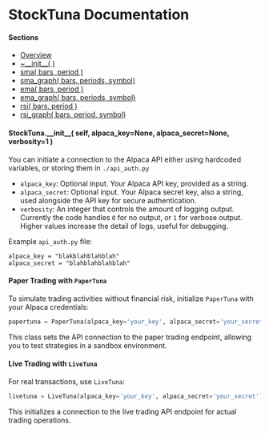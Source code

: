 # StockTuna Documentation

#### Sections

- [Overview](README.md)
- [~\_\_init\_\_( )](./__init__.md)
- [sma( bars, period )](./sma.md)
- [sma_graph( bars, periods, symbol)](sma_graph.md)
- [ema( bars, period )](ema.md)
- [ema_graph( bars, periods, symbol)](ema_graph.md)
- [rsi( bars, period )](rsi.md)
- [rsi_graph( bars, period, symbol)](rsi_graph.md)

#### StockTuna.\_\_init\_\_( self, alpaca_key=None, alpaca_secret=None, verbosity=1 )

You can initiate a connection to the Alpaca API either using hardcoded variables, or storing them in `./api_auth.py`

- `alpaca_key`: Optional input. Your Alpaca API key, provided as a string.
- `alpaca_secret`: Optional input. Your Alpaca secret key, also a string, used alongside the API key for secure authentication.
- `verbosity`: An integer that controls the amount of logging output. Currently the code handles `0` for no output, or `1` for verbose output. Higher values increase the detail of logs, useful for debugging.

Example `api_auth.py` file:

```commandline
alpaca_key = "blakblahblahblah"
alpaca_secret = "blahblahblahblah"
```

#### Paper Trading with `PaperTuna`
To simulate trading activities without financial risk, initialize `PaperTuna` with your Alpaca credentials:
```python
papertuna = PaperTuna(alpaca_key='your_key', alpaca_secret='your_secret')
```
This class sets the API connection to the paper trading endpoint, allowing you to test strategies in a sandbox environment.

#### Live Trading with `LiveTuna`
For real transactions, use `LiveTuna`:
```python
livetuna = LiveTuna(alpaca_key='your_key', alpaca_secret='your_secret')
```
This initializes a connection to the live trading API endpoint for actual trading operations.